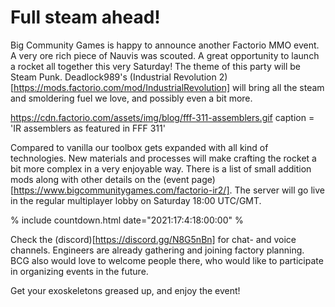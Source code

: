 # Full steam ahead!

Big Community Games is happy to announce another Factorio MMO event. A very ore rich piece of Nauvis was scouted. A great opportunity to launch a rocket all together this very Saturday! The theme of this party will be Steam Punk. 
Deadlock989's (Industrial Revolution 2)[https://mods.factorio.com/mod/IndustrialRevolution] will bring all the steam and smoldering fuel we love, and possibly even a bit more. 

https://cdn.factorio.com/assets/img/blog/fff-311-assemblers.gif
caption = 'IR assemblers as featured in FFF 311'

Compared to vanilla our toolbox gets expanded with all kind of technologies. New materials and processes will make crafting the rocket a bit more complex in a very enjoyable way. There is a list of small addition mods along with other details on the (event page)[https://www.bigcommunitygames.com/factorio-ir2/]. 
The server will go live in the regular multiplayer lobby on Saturday 18:00 UTC/GMT.

% include countdown.html date="2021:17:4:18:00:00" %

Check the (discord)[https://discord.gg/N8G5nBn] for chat- and voice channels. Engineers are already gathering and joining factory planning. BCG also would love to welcome people there, who would like to participate in organizing events in the future. 

Get your exoskeletons greased up, and enjoy the event!







